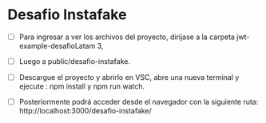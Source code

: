 # Desafio Instafake

- [ ] Para ingresar a ver los archivos del proyecto, dirijase a la carpeta jwt-example-desafioLatam 3, 
- [ ] Luego a public/desafio-instafake.
- [ ]  Descargue el proyecto y abrirlo en VSC, abre una nueva terminal y ejecute : 
npm install y  npm run watch.
- [ ] Posteriormente podrá acceder desde el navegador con la siguiente ruta: http://localhost:3000/desafio-instafake/


